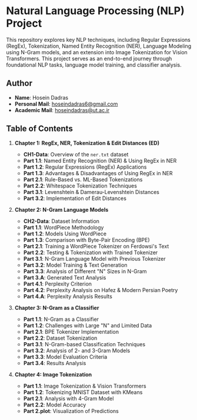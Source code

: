 # Natural Language Processing (NLP) Project

This repository explores key NLP techniques, including Regular Expressions (RegEx), Tokenization, Named Entity Recognition (NER), Language Modeling using N-Gram models, and an extension into Image Tokenization for Vision Transformers. This project serves as an end-to-end journey through foundational NLP tasks, language model training, and classifier analysis.

## Author
- **Name**: Hosein Dadras
- **Personal Mail**: [hoseindadras6@gmail.com](mailto:hoseindadras6@gmail.com)
- **Academic Mail**: [hoseindadras@ut.ac.ir](mailto:hoseindadras@ut.ac.ir)

## Table of Contents

1. **Chapter 1: RegEx, NER, Tokenization & Edit Distances (ED)**
    - **CH1-Data**: Overview of the `ner.txt` dataset
    - **Part 1.1**: Named Entity Recognition (NER) & Using RegEx in NER
    - **Part 1.2**: Regular Expressions (RegEx) Applications
    - **Part 1.3**: Advantages & Disadvantages of Using RegEx in NER
    - **Part 2.1**: Rule-Based vs. ML-Based Tokenizations
    - **Part 2.2**: Whitespace Tokenization Techniques
    - **Part 3.1**: Levenshtein & Damerau-Levenshtein Distances
    - **Part 3.2**: Implementation of Edit Distances

2. **Chapter 2: N-Gram Language Models**
    - **CH2-Data**: Dataset Information
    - **Part 1.1**: WordPiece Methodology
    - **Part 1.2**: Models Using WordPiece
    - **Part 1.3**: Comparison with Byte-Pair Encoding (BPE)
    - **Part 2.1**: Training a WordPiece Tokenizer on Ferdowsi's Text
    - **Part 2.2**: Testing & Tokenization with Trained Tokenizer
    - **Part 3.1**: N-Gram Language Model with Previous Tokenizer
    - **Part 3.2**: Model Training & Text Generation
    - **Part 3.3**: Analysis of Different "N" Sizes in N-Gram
    - **Part 3.A**: Generated Text Analysis
    - **Part 4.1**: Perplexity Criterion
    - **Part 4.2**: Perplexity Analysis on Hafez & Modern Persian Poetry
    - **Part 4.A**: Perplexity Analysis Results

3. **Chapter 3: N-Gram as a Classifier**
    - **Part 1.1**: N-Gram as a Classifier
    - **Part 1.2**: Challenges with Large "N" and Limited Data
    - **Part 2.1**: BPE Tokenizer Implementation
    - **Part 2.2**: Dataset Tokenization
    - **Part 3.1**: N-Gram-based Classification Techniques
    - **Part 3.2**: Analysis of 2- and 3-Gram Models
    - **Part 3.3**: Model Evaluation Criteria
    - **Part 3.4**: Results Analysis

4. **Chapter 4: Image Tokenization**
    - **Part 1.1**: Image Tokenization & Vision Transformers
    - **Part 1.2**: Tokenizing MNIST Dataset with KMeans
    - **Part 2.1**: Analysis with 4-Gram Model
    - **Part 2.2**: Model Accuracy
    - **Part 2.plot**: Visualization of Predictions
